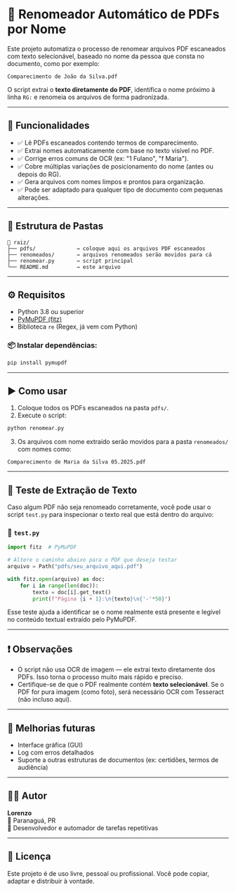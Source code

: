 # 📄 Renomeador Automático de PDFs por Nome

Este projeto automatiza o processo de renomear arquivos PDF escaneados com texto selecionável, baseado no nome da pessoa que consta no documento, como por exemplo:

```
Comparecimento de João da Silva.pdf
```

O script extrai o **texto diretamente do PDF**, identifica o nome próximo à linha `RG:` e renomeia os arquivos de forma padronizada.

---

## 🧠 Funcionalidades

- ✅ Lê PDFs escaneados contendo termos de comparecimento.
- ✅ Extrai nomes automaticamente com base no texto visível no PDF.
- ✅ Corrige erros comuns de OCR (ex: "1 Fulano", "f Maria").
- ✅ Cobre múltiplas variações de posicionamento do nome (antes ou depois do RG).
- ✅ Gera arquivos com nomes limpos e prontos para organização.
- ✅ Pode ser adaptado para qualquer tipo de documento com pequenas alterações.

---

## 📁 Estrutura de Pastas

```
📂 raiz/
├── pdfs/             → coloque aqui os arquivos PDF escaneados
├── renomeados/       → arquivos renomeados serão movidos para cá
├── renomear.py       → script principal
└── README.md         → este arquivo
```

---

## ⚙️ Requisitos

- Python 3.8 ou superior
- [PyMuPDF (fitz)](https://pymupdf.readthedocs.io)
- Biblioteca `re` (Regex, já vem com Python)

### 📦 Instalar dependências:

```bash
pip install pymupdf
```

---

## ▶️ Como usar

1. Coloque todos os PDFs escaneados na pasta `pdfs/`.
2. Execute o script:

```bash
python renomear.py
```

3. Os arquivos com nome extraído serão movidos para a pasta `renomeados/` com nomes como:

```
Comparecimento de Maria da Silva 05.2025.pdf
```

---

## 🧪 Teste de Extração de Texto

Caso algum PDF não seja renomeado corretamente, você pode usar o script `test.py` para inspecionar o texto real que está dentro do arquivo:

### 📄 `test.py`

```python
import fitz  # PyMuPDF

# Altere o caminho abaixo para o PDF que deseja testar
arquivo = Path("pdfs/seu_arquivo_aqui.pdf")

with fitz.open(arquivo) as doc:
    for i in range(len(doc)):
        texto = doc[i].get_text()
        print(f"Página {i + 1}:\n{texto}\n{'-'*50}")
```

Esse teste ajuda a identificar se o nome realmente está presente e legível no conteúdo textual extraído pelo PyMuPDF.

---

## ❗️ Observações

- O script não usa OCR de imagem — ele extrai texto diretamente dos PDFs. Isso torna o processo muito mais rápido e preciso.
- Certifique-se de que o PDF realmente contém **texto selecionável**. Se o PDF for pura imagem (como foto), será necessário OCR com Tesseract (não incluso aqui).

---

## 📌 Melhorias futuras

- Interface gráfica (GUI)
- Log com erros detalhados
- Suporte a outras estruturas de documentos (ex: certidões, termos de audiência)

---

## 🧑‍💻 Autor

**Lorenzo**  
📍 Paranaguá, PR  
🚀 Desenvolvedor e automador de tarefas repetitivas

---

## 🪪 Licença

Este projeto é de uso livre, pessoal ou profissional. Você pode copiar, adaptar e distribuir à vontade.
